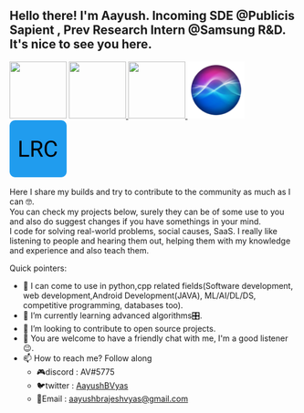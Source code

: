## Hello there! I'm Aayush. Incoming SDE @Publicis Sapient , Prev Research Intern @Samsung R&D. It's nice to see you here.
<div>  
  <img src ="https://www.publicissapient.com/content/dam/ps-rebrand/brand/ps-logo-NEW.svg" width = 100 height = 100>
<a href = "https://www.credly.com/badges/2f86b196-6e00-4054-81b7-168fb54275cd/public_url"> <img src = "https://images.credly.com/size/340x340/images/ead0ef07-6071-4c96-a79f-27bb32c4be93/AWS-Academy-Graduate-Badge-Foundational.png" width=100 height=100/>
  <img src = "https://user-images.githubusercontent.com/70998175/162453737-4c0f570f-6c20-4da8-90a8-11a25634dbd6.jpeg" width = 100 height = 100>
  <img src = "athena-logo.png" width=100 height=100/><img src = "lrc.png" width=100 height=100/>
</a>
  <div>
    
  </div>
</div>

Here I share my builds and try to contribute to the community as much as I can 🤓.
<br>
You can check my projects below, surely they can be of some use to you and also do suggest changes if you have somethings in your mind.
<br>
I code for solving real-world problems, social causes, SaaS. I really like listening to people and hearing them out, helping them with my knowledge and experience and also teach them.

Quick pointers: 
 - 🔭 I can come to use in python,cpp related fields(Software development, web development,Android Development(JAVA), ML/AI/DL/DS, competitive programming, databases too).
 - 🌱 I’m currently learning advanced algorithms🎛️.
 - 👯 I’m looking to contribute to open source projects.
 - 💬 You are welcome to have a friendly chat with me, I'm a good listener 😉.
 - 📫 How to reach me? Follow along
    - 🎮discord : AV#5775
    - 🐦twitter : [AayushBVyas](https://twitter.com/AayushBVyas)
    - 📧Email : [aayushbrajeshvyas@gmail.com](aayushbrajeshvyas@gmail.com)

